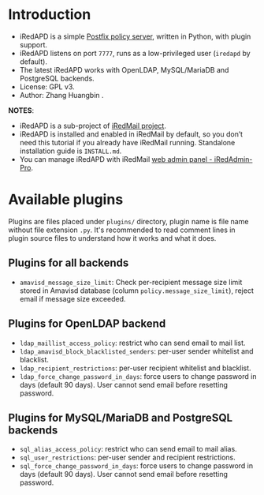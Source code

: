 # Introduction

* iRedAPD is a simple [Postfix policy server](http://www.postfix.org/SMTPD_POLICY_README.html), written in Python, with plugin support.
* iRedAPD listens on port `7777`, runs as a low-privileged user (`iredapd` by default).
* The latest iRedAPD works with OpenLDAP, MySQL/MariaDB and PostgreSQL backends.
* License: GPL v3.
* Author: Zhang Huangbin <zhb _at_ iredmail.org>.

**NOTES**: 

* iRedAPD is a sub-project of [iRedMail project](http://www.iredmail.org).
* iRedAPD is installed and enabled in iRedMail by default, so you don’t need
  this tutorial if you already have iRedMail running. Standalone installation
  guide is `INSTALL.md`.
* You can manage iRedAPD with iRedMail [web admin panel - iRedAdmin-Pro](http://www.iredmail.org/admin_panel.html).

# Available plugins

Plugins are files placed under `plugins/` directory, plugin name is file name
without file extension `.py`. It's recommended to read comment lines in plugin
source files to understand how it works and what it does.

## Plugins for all backends

* `amavisd_message_size_limit`: Check per-recipient message size limit
  stored in Amavisd database (column `policy.message_size_limit`), reject email
  if message size exceeded.

## Plugins for OpenLDAP backend

* `ldap_maillist_access_policy`: restrict who can send email to mail list.
* `ldap_amavisd_block_blacklisted_senders`: per-user sender whitelist and blacklist.
* `ldap_recipient_restrictions`: per-user recipient whitelist and blacklist.
* `ldap_force_change_password_in_days`: force users to change password in days (default 90 days). User cannot send email before resetting password.

## Plugins for MySQL/MariaDB and PostgreSQL backends

* `sql_alias_access_policy`: restrict who can send email to mail alias.
* `sql_user_restrictions`: per-user sender and recipient restrictions.
* `sql_force_change_password_in_days`: force users to change password in days (default 90 days). User cannot send email before resetting password.

